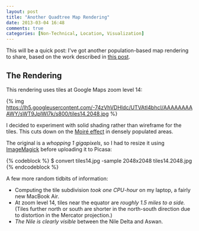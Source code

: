 ```yaml
---
layout: post
title: "Another Quadtree Map Rendering"
date: 2013-03-04 16:48
comments: true
categories: [Non-Technical, Location, Visualization]
---
```


This will be a quick post: I've got another population-based map rendering to
share, based on the work described in [this post](http://blog.savageevan.com/blog/2013/02/21/quadtree-cartography/).

<!-- more -->

## The Rendering

This rendering uses tiles at Google Maps zoom level 14:

{% img https://lh5.googleusercontent.com/-74zVhVDHIdc/UTVAtI4bhcI/AAAAAAAAAWY/sWT9JplWl7k/s800/tiles14.2048.jpg %}

I decided to experiment with solid shading rather than wireframe for the tiles.
This cuts down on the [Moiré effect](http://en.wikipedia.org/wiki/Moir%C3%A9_pattern)
in densely populated areas.

The original is a *whopping 1 gigapixels*, so I had to resize it using
[ImageMagick](http://www.imagemagick.org/script/index.php) before uploading it to Picasa:

{% codeblock %}
$ convert tiles14.jpg -sample 2048x2048 tiles14.2048.jpg
{% endcodeblock %}

A few more random tidbits of information:

- Computing the tile subdivision *took one CPU-hour* on my laptop, a fairly
  new MacBook Air.
- At zoom level 14, tiles near the equator are *roughly 1.5 miles to a side.*
  (Tiles further north or south are shorter in the north-south direction
  due to distortion in the Mercator projection.)
- *The Nile is clearly visible* between the Nile Delta and Aswan.
